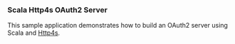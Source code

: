 ### Scala Http4s OAuth2 Server

This sample application demonstrates how to build an OAuth2 server using Scala and [Http4s](http://http4s.org/).